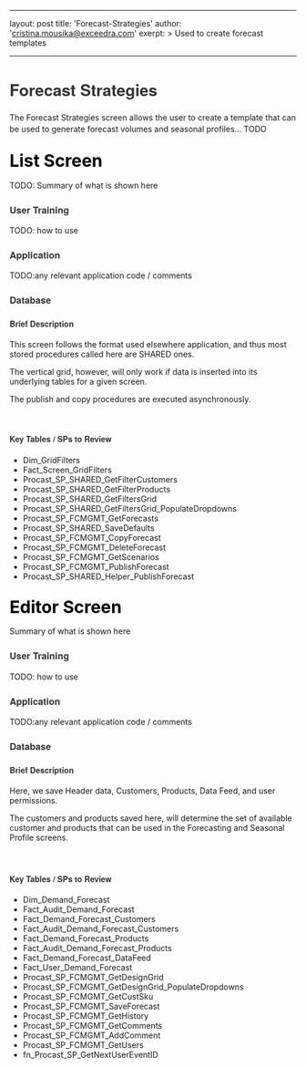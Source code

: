 
---
layout: post
title:  'Forecast-Strategies'
author: 'cristina.mousika@exceedra.com'
exerpt: >
  Used to create forecast templates 

---

  <h1 style="font-family: 'Helvetica Neue', Helvetica, Arial, sans-serif; color: #333333;"><span style="line-height: 1.42857;">Forecast Strategies</span></h1>
<p><span style="line-height: 1.42857;">The Forecast Strategies screen allows the user to create a template that can be used to generate forecast volumes and seasonal profiles... TODO</span></p>
<h2><span style="line-height: 1.42857;"></span><span style="font-size: 30px; line-height: 1.1; color: #000000;" face="inherit">List Screen</span></h2>
<p>TODO: Summary of what is shown here&nbsp;</p>
<h3 style="font-family: 'Helvetica Neue', Helvetica, Arial, sans-serif; color: #333333;">User Training</h3>
<p>TODO: how to use</p>
<h3 style="font-family: 'Helvetica Neue', Helvetica, Arial, sans-serif; color: #333333;">Application</h3>
<p>TODO:any relevant application code / comments</p>
<h3 style="font-family: 'Helvetica Neue', Helvetica, Arial, sans-serif; color: #333333;">Database</h3>
<h4 style="font-family: 'Helvetica Neue', Helvetica, Arial, sans-serif; color: #333333;">Brief Description</h4>
<p>This screen follows the format used elsewhere application, and thus most stored procedures called here are SHARED ones.</p>
<p>The vertical grid, however, will only work if data is inserted into its underlying tables for a given screen.</p>
<p>The publish and copy procedures are executed asynchronously.</p>
<p>&nbsp;</p>
<h4 style="font-family: 'Helvetica Neue', Helvetica, Arial, sans-serif; color: #333333;">Key Tables / SPs to Review</h4>
<ul>
    <li>Dim_GridFilters</li>
    <li>Fact_Screen_GridFilters</li>
    <li>Procast_SP_SHARED_GetFilterCustomers</li>
    <li>Procast_SP_SHARED_GetFilterProducts</li>
    <li>Procast_SP_SHARED_GetFiltersGrid</li>
    <li>Procast_SP_SHARED_GetFiltersGrid_PopulateDropdowns</li>
    <li>Procast_SP_FCMGMT_GetForecasts</li>
    <li>Procast_SP_SHARED_SaveDefaults</li>
    <li>Procast_SP_FCMGMT_CopyForecast</li>
    <li>Procast_SP_FCMGMT_DeleteForecast</li>
    <li>Procast_SP_FCMGMT_GetScenarios</li>
    <li>Procast_SP_FCMGMT_PublishForecast</li>
    <li>Procast_SP_SHARED_Helper_PublishForecast</li>
</ul>
<h2><span style="font-size: 30px; line-height: 1.1; color: #000000;" face="inherit">Editor Screen</span></h2>
<p>Summary of what is shown here&nbsp;</p>
<h3 style="font-family: 'Helvetica Neue', Helvetica, Arial, sans-serif; color: #333333;">User Training</h3>
<p>TODO: how to use</p>
<h3 style="font-family: 'Helvetica Neue', Helvetica, Arial, sans-serif; color: #333333;">Application</h3>
<p>TODO:any relevant application code / comments</p>
<h3 style="font-family: 'Helvetica Neue', Helvetica, Arial, sans-serif; color: #333333;">Database</h3>
<h4 style="font-family: 'Helvetica Neue', Helvetica, Arial, sans-serif; color: #333333;">Brief Description</h4>
<p>Here, we save Header data, Customers, Products, Data Feed, and user permissions.</p>
<p>The customers and products saved here, will determine the set of available customer and products that can be used in the Forecasting and Seasonal Profile screens.</p>
<p>&nbsp;<span style="line-height: 1.42857;">&nbsp;</span></p>
<h4 style="font-family: 'Helvetica Neue', Helvetica, Arial, sans-serif; color: #333333;">Key Tables / SPs to Review</h4>
<ul>
    <li>Dim_Demand_Forecast</li>
    <li>Fact_Audit_Demand_Forecast</li>
    <li>Fact_Demand_Forecast_Customers</li>
    <li>Fact_Audit_Demand_Forecast_Customers</li>
    <li>Fact_Demand_Forecast_Products</li>
    <li>Fact_Audit_Demand_Forecast_Products</li>
    <li>Fact_Demand_Forecast_DataFeed</li>
    <li>Fact_User_Demand_Forecast</li>
    <li>Procast_SP_FCMGMT_GetDesignGrid</li>
    <li>Procast_SP_FCMGMT_GetDesignGrid_PopulateDropdowns</li>
    <li>Procast_SP_FCMGMT_GetCustSku</li>
    <li>Procast_SP_FCMGMT_SaveForecast</li>
    <li>Procast_SP_FCMGMT_GetHistory</li>
    <li>Procast_SP_FCMGMT_GetComments</li>
    <li>Procast_SP_FCMGMT_AddComment</li>
    <li>Procast_SP_FCMGMT_GetUsers</li>
    <li>fn_Procast_SP_GetNextUserEventID</li>
</ul>